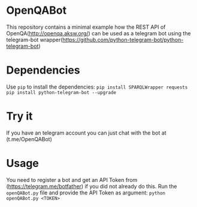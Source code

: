 # OpenQABot
This repository contains a minimal example how the REST API of OpenQA(http://openqa.aksw.org/) can be used as a telegram bot using the telegram-bot wrapper(https://github.com/python-telegram-bot/python-telegram-bot)

# Dependencies
Use `pip` to install the dependencies:
`pip install SPARQLWrapper requests`
`pip install python-telegram-bot --upgrade`

# Try it
If you have an telegram account you can just chat with the bot at (t.me/OpenQABot)

# Usage
You need to register a bot and get an API Token from (https://telegram.me/botfather) if you did not already do this.
Run the `openQABot.py` file and provide the API Token as argument:
`python openQABot.py <TOKEN>`

